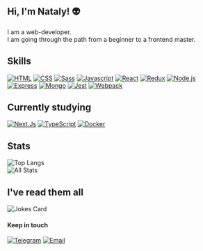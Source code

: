 ## Hi, I'm Nataly! 👽

I am a web-developer.    
I am going through the path from a beginner to a frontend master.         

## Skills   

[![HTML](https://img.shields.io/badge/Html5-000000?style=for-the-badge&logo=Html5&logoColor=white)](https://www.w3.org/html/)
[![CSS](https://img.shields.io/badge/Css3-000000?style=for-the-badge&logo=Css3&logoColor=white)](https://www.w3schools.com/css/)
[![Sass](https://img.shields.io/badge/Sass-000000?style=for-the-badge&logo=Sass&logoColor=white)](https://sass-lang.com/)
[![Javascript](https://img.shields.io/badge/Javascript-000000?style=for-the-badge&logo=Javascript&logoColor=white)](https://developer.mozilla.org/en-US/docs/Web/JavaScript)
[![React](https://img.shields.io/badge/React-000000?style=for-the-badge&logo=React&logoColor=white)](https://reactjs.org/)
[![Redux](https://img.shields.io/badge/Redux-000000?style=for-the-badge&logo=Redux&logoColor=white)](https://redux.js.org/)
[![Node.js](https://img.shields.io/badge/Node.js-000000?style=for-the-badge&logo=Node.js&logoColor=white)](https://nodejs.org)
[![Express](https://img.shields.io/badge/Express-000000?style=for-the-badge&logo=Express&logoColor=white)](https://expressjs.com)
[![Mongo](https://img.shields.io/badge/MongoDB-000000?style=for-the-badge&logo=MongoDB&logoColor=white)](https://www.mongodb.com/)
[![Jest](https://img.shields.io/badge/Jest-000000?style=for-the-badge&logo=Jest&logoColor=white)](https://jestjs.io)
[![Webpack](https://img.shields.io/badge/Webpack-000000?style=for-the-badge&logo=Webpack&logoColor=white)](https://webpack.js.org/)

## Currently studying

[![Next.Js](https://img.shields.io/badge/Next.Js-000000?style=for-the-badge&logo=Next.Js&logoColor=white)](https://nextjs.org/)
[![TypeScript](https://img.shields.io/badge/TypeScript-000000?style=for-the-badge&logo=TypeScript&logoColor=white)](https://www.typescriptlang.org/)
[![Docker](https://img.shields.io/badge/Docker-000000?style=for-the-badge&logo=Docker&logoColor=white)](https://www.docker.com/)

## Stats  
![Top Langs](https://github-readme-stats-axpwmfcg3.vercel.app/api/top-langs/?username=olimpieva&layout=compact&theme=tokyonight)  
![All Stats](https://github-readme-stats-axpwmfcg3.vercel.app/api?username=olimpieva&show_icons=true&theme=tokyonight)    

## I've read them all 
![Jokes Card](https://readme-jokes.vercel.app/api?theme=cobalt&qColor=%23944bcc&aColor=%23bbdb51)

   
#### Keep in touch
[![Telegram](https://img.shields.io/badge/Telegram-000000?style=for-the-badge&logo=Telegram&logoColor=white)](https://t.me/kusochek_tortika)
[![Email](https://img.shields.io/badge/Email-000000?style=for-the-badge&logo=Email&logoColor=white)](mailto:ukurennyi-koshak@yandex.ru)

<!--
**Olimpieva/Olimpieva** is a ✨ _special_ ✨ repository because its `README.md` (this file) appears on your GitHub profile.

Here are some ideas to get you started:

- 🔭 I’m currently working on ...
- 🌱 I’m currently learning ...
- 👯 I’m looking to collaborate on ...
- 🤔 I’m looking for help with ...
- 💬 Ask me about ...
- 📫 How to reach me: ...
- 😄 Pronouns: ...
- ⚡ Fun fact: ...
-->
